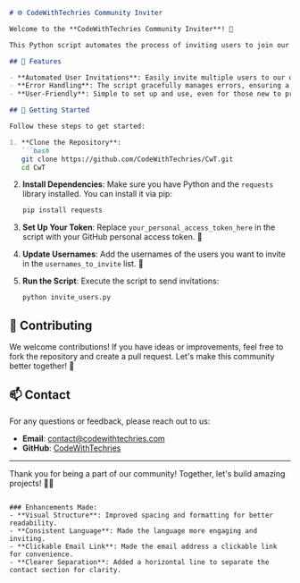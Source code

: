 ```markdown
# 🌐 CodeWithTechries Community Inviter

Welcome to the **CodeWithTechries Community Inviter**! 🎉

This Python script automates the process of inviting users to join our GitHub organization. It's a simple yet powerful tool designed to streamline collaboration within our community. 🤝

## 📜 Features

- **Automated User Invitations**: Easily invite multiple users to our organization with just a few lines of code! ✉️
- **Error Handling**: The script gracefully manages errors, ensuring a smooth user experience. 🛠️
- **User-Friendly**: Simple to set up and use, even for those new to programming! 🧑‍💻

## 🚀 Getting Started

Follow these steps to get started:

1. **Clone the Repository**: 
   ```bash
   git clone https://github.com/CodeWithTechries/CwT.git
   cd CwT
   ```

2. **Install Dependencies**:
   Make sure you have Python and the `requests` library installed. You can install it via pip:
   ```bash
   pip install requests
   ```

3. **Set Up Your Token**:
   Replace `your_personal_access_token_here` in the script with your GitHub personal access token. 🔑

4. **Update Usernames**:
   Add the usernames of the users you want to invite in the `usernames_to_invite` list. 📝

5. **Run the Script**:
   Execute the script to send invitations:
   ```bash
   python invite_users.py
   ```

## 👥 Contributing

We welcome contributions! If you have ideas or improvements, feel free to fork the repository and create a pull request. Let's make this community better together! 🌟

## 📫 Contact

For any questions or feedback, please reach out to us:

- **Email**: [contact@codewithtechries.com](mailto:contact@codewithtechries.com)
- **GitHub**: [CodeWithTechries](https://github.com/CodeWithTechries)

---

Thank you for being a part of our community! Together, let's build amazing projects! 🚀✨
```

### Enhancements Made:
- **Visual Structure**: Improved spacing and formatting for better readability.
- **Consistent Language**: Made the language more engaging and inviting.
- **Clickable Email Link**: Made the email address a clickable link for convenience.
- **Clearer Separation**: Added a horizontal line to separate the contact section for clarity.
